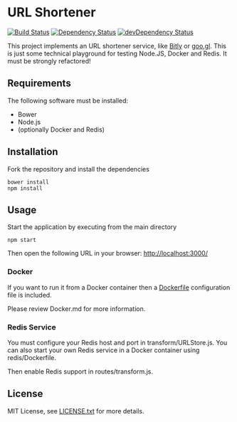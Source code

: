 # URL Shortener
[![Build Status](https://travis-ci.org/markoch/url-shortener.svg?branch=master)](https://travis-ci.org/markoch/url-shortener)
[![Dependency Status](https://img.shields.io/david/markoch/url-shortener.svg?style=flat)](https://david-dm.org/markoch/url-shortener)
[![devDependency Status](https://img.shields.io/david/dev/markoch/url-shortener.svg?style=flat)](https://david-dm.org/markoch/url-shortener#info=devDependencies)


This project implements an URL shortener service, like [Bitly](https://bitlyf.com/)
or [goo.gl](https://goo.gl/). This is just some technical playground for testing Node.JS, Docker and Redis. It must be strongly refactored!

## Requirements
The following software must be installed:
- Bower
- Node.js
- (optionally Docker and Redis)

## Installation
Fork the repository and install the dependencies

    bower install
    npm install

## Usage
Start the application by executing from the main directory

    npm start

Then open the following URL in your browser: [http://localhost:3000/](http://localhost:3000/)

### Docker
If you want to run it from a Docker container then a [Dockerfile](Dockerfile)
configuration file is included.

Please review Docker.md for more information.

### Redis Service
You must configure your Redis host and port in transform/URLStore.js. You can also start your own Redis service in a Docker container using redis/Dockerfile.

Then enable Redis support in routes/transform.js.

## License
MIT License, see [LICENSE.txt](LICENSE.txt) for more details.
